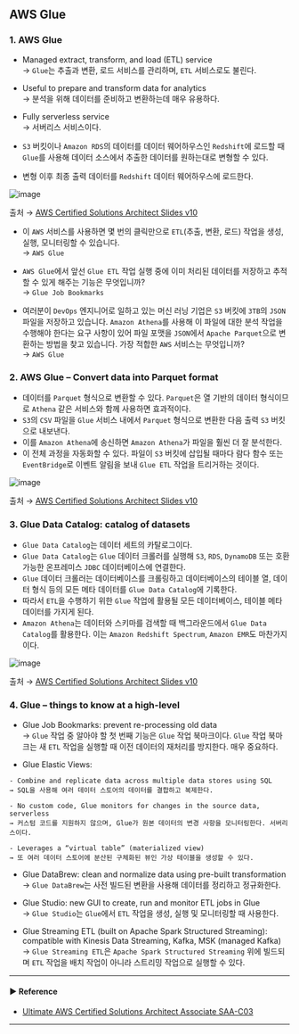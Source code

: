 ## AWS Glue
### 1. AWS Glue
- Managed extract, transform, and load (ETL) service  
→ `Glue`는 추출과 변환, 로드 서비스를 관리하며, `ETL` 서비스로도 불린다.

- Useful to prepare and transform data for analytics  
→ 분석을 위해 데이터를 준비하고 변환하는데 매우 유용하다.

- Fully serverless service  
→ 서버리스 서비스이다.

- `S3` 버킷이나 `Amazon RDS`의 데이터를 데이터 웨어하우스인 `Redshift`에 로드할 때 `Glue`를 사용해 데이터 소스에서 추출한 데이터를 원하는대로 변형할 수 있다.

- 변형 이후 최종 출력 데이터를 `Redshift` 데이터 웨어하우스에 로드한다.

![image](https://user-images.githubusercontent.com/97398071/235962880-a3c128d6-4ea4-4f53-8539-dfc9113a6da7.png)

출처 → [AWS Certified Solutions Architect Slides v10](https://courses.datacumulus.com/downloads/certified-solutions-architect-pn9/)

- 이 `AWS` 서비스를 사용하면 몇 번의 클릭만으로 `ETL`(추출, 변환, 로드) 작업을 생성, 실행, 모니터링할 수 있습니다.  
→ `AWS Glue`

- `AWS Glue`에서 앞선 `Glue ETL` 작업 실행 중에 이미 처리된 데이터를 저장하고 추적할 수 있게 해주는 기능은 무엇입니까?  
→ `Glue Job Bookmarks`

- 여러분이 `DevOps` 엔지니어로 일하고 있는 머신 러닝 기업은 `S3` 버킷에 `3TB`의 `JSON` 파일을 저장하고 있습니다. `Amazon Athena`를 사용해 이 파일에 대한 분석 작업을 수행해야 한다는 요구 사항이 있어 파일 포맷을 `JSON`에서 `Apache Parquet`으로 변환하는 방법을 찾고 있습니다. 가장 적합한 `AWS` 서비스는 무엇입니까?  
→ `AWS Glue`

### 2. AWS Glue – Convert data into Parquet format
- 데이터를 `Parquet` 형식으로 변환할 수 있다. `Parquet`은 열 기반의 데이터 형식이므로 `Athena` 같은 서비스와 함께 사용하면 효과적이다.
- `S3`의 `CSV` 파일을 `Glue` 서비스 내에서 `Parquet` 형식으로 변환한 다음 출력 `S3` 버킷으로 내보낸다.
- 이를 `Amazon Athena`에 송신하면 `Amazon Athena`가 파일을 훨씬 더 잘 분석한다.
- 이 전체 과정을 자동화할 수 있다. 파일이 `S3` 버킷에 삽입될 때마다 람다 함수 또는 `EventBridge`로 이벤트 알림을 보내 `Glue ETL` 작업을 트리거하는 것이다. 


![image](https://user-images.githubusercontent.com/97398071/235962999-18438a35-a418-4fff-8c95-0ce5c9807dcc.png)

출처 → [AWS Certified Solutions Architect Slides v10](https://courses.datacumulus.com/downloads/certified-solutions-architect-pn9/)

### 3. Glue Data Catalog: catalog of datasets
- `Glue Data Catalog`는 데이터 세트의 카탈로그이다.
- `Glue Data Catalog`는 `Glue` 데이터 크롤러를 실행해 `S3`, `RDS`, `DynamoDB` 또는 호환 가능한 온프레미스 `JDBC` 데이터베이스에 연결한다.
- `Glue` 데이터 크롤러는 데이터베이스를 크롤링하고 데이터베이스의 테이블 열, 데이터 형식 등의 모든 메타 데이터를 `Glue Data Catalog`에 기록한다.  
- 따라서 `ETL`을 수행하기 위한 `Glue` 작업에 활용될 모든 데이터베이스, 테이블 메타 데이터를 가지게 된다.
- `Amazon Athena`는 데이터와 스키마를 검색할 때 백그라운드에서 `Glue Data Catalog`를 활용한다. 이는 `Amazon Redshift Spectrum`, `Amazon EMR`도 마찬가지이다.

![image](https://user-images.githubusercontent.com/97398071/235963137-206b7be1-4a3e-4192-a95a-f1ac08d90581.png)

출처 → [AWS Certified Solutions Architect Slides v10](https://courses.datacumulus.com/downloads/certified-solutions-architect-pn9/)

### 4. Glue – things to know at a high-level
- Glue Job Bookmarks: prevent re-processing old data  
→ `Glue` 작업 중 알아야 할 첫 번째 기능은 `Glue` 작업 북마크이다. `Glue` 작업 북마크는 새 `ETL` 작업을 실행할 때 이전 데이터의 재처리를 방지한다. 매우 중요하다.

- Glue Elastic Views:
~~~
- Combine and replicate data across multiple data stores using SQL
→ SQL을 사용해 여러 데이터 스토어의 데이터를 결합하고 복제한다.

- No custom code, Glue monitors for changes in the source data, serverless
→ 커스텀 코드를 지원하지 않으며, Glue가 원본 데이터의 변경 사항을 모니터링한다. 서버리스이다.

- Leverages a “virtual table” (materialized view)
→ 또 여러 데이터 스토어에 분산된 구체화된 뷰인 가상 테이블을 생성할 수 있다.
~~~

- Glue DataBrew: clean and normalize data using pre-built transformation  
→ `Glue DataBrew`는 사전 빌드된 변환을 사용해 데이터를 정리하고 정규화한다.

- Glue Studio: new GUI to create, run and monitor ETL jobs in Glue  
→ `Glue Studio`는 `Glue`에서 `ETL` 작업을 생성, 실행 및 모니터링할 때 사용한다.

- Glue Streaming ETL (built on Apache Spark Structured Streaming): compatible with Kinesis Data Streaming, Kafka, MSK (managed Kafka)  
→ `Glue Streaming ETL`은 `Apache Spark Structured Streaming` 위에 빌드되며 `ETL` 작업을 배치 작업이 아니라 스트리밍 작업으로 실행할 수 있다.

---
#### ▶ Reference
- [Ultimate AWS Certified Solutions Architect Associate SAA-C03](https://www.udemy.com/course/aws-certified-solutions-architect-associate-saa-c03/)
---